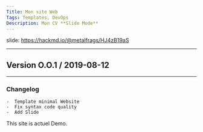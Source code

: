 ```yaml
---
Title: Mon site Web
Tags: Templates, DevOps
Description: Mon CV **Slide Mode**
---
```


<!-- Put the link to this slide here so people can follow -->
slide: https://hackmd.io/@metalfrags/HJ4zB19aS

---

## Version O.O.1 / 2019-08-12

---

### Changelog

    -  Template minimal Website
    -  Fix syntax code quality
    -  Add Slide

This site is actuel Demo.
